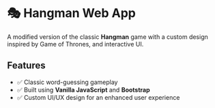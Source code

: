 # 🎭 Hangman Web App  

A modified version of the classic **Hangman** game with a custom design inspired by Game of Thrones, and interactive UI.  

## Features  
- ✅ Classic word-guessing gameplay  
- ✅ Built using **Vanilla JavaScript** and **Bootstrap**  
- ✅ Custom UI/UX design for an enhanced user experience  

